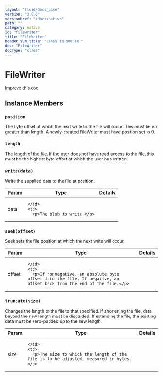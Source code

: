 ```yaml
---
layout: "fluid/docs_base"
version: "3.8.0"
versionHref: "/docs/native"
path: ""
category: native
id: "filewriter"
title: "FileWriter"
header_sub_title: "Class in module "
doc: "FileWriter"
docType: "class"
---
```


<h1 class="api-title">FileWriter</h1>

<a class="improve-v2-docs" href="http://github.com/driftyco/ionic-native/edit/master/src/@ionic-native/plugins/file/index.ts#L436">
  Improve this doc
</a>











<h2>Instance Members</h2>
<h3><a class="anchor" name="position" href="#position"></a><code>position</code></h3>

The byte offset at which the next write to the file will occur. This must be no greater than length.
A newly-created FileWriter must have position set to 0.



<h3><a class="anchor" name="length" href="#length"></a><code>length</code></h3>

The length of the file. If the user does not have read access to the file, this must be the highest byte offset at which the user has written.



<h3><a class="anchor" name="write" href="#write"></a><code>write(data)</code></h3>

Write the supplied data to the file at position.
<table class="table param-table" style="margin:0;">
  <thead>
  <tr>
    <th>Param</th>
    <th>Type</th>
    <th>Details</th>
  </tr>
  </thead>
  <tbody>
  <tr>
    <td>
      data</td>
    <td>
      
    </td>
    <td>
      <p>The blob to write.</p>
</td>
  </tr>
  </tbody>
</table>

<h3><a class="anchor" name="seek" href="#seek"></a><code>seek(offset)</code></h3>

Seek sets the file position at which the next write will occur.
<table class="table param-table" style="margin:0;">
  <thead>
  <tr>
    <th>Param</th>
    <th>Type</th>
    <th>Details</th>
  </tr>
  </thead>
  <tbody>
  <tr>
    <td>
      offset</td>
    <td>
      
    </td>
    <td>
      <p>If nonnegative, an absolute byte offset into the file. If negative, an offset back from the end of the file.</p>
</td>
  </tr>
  </tbody>
</table>

<h3><a class="anchor" name="truncate" href="#truncate"></a><code>truncate(size)</code></h3>

Changes the length of the file to that specified. If shortening the file, data beyond the new length must be discarded. If extending the file, the existing data must be zero-padded up to the new length.
<table class="table param-table" style="margin:0;">
  <thead>
  <tr>
    <th>Param</th>
    <th>Type</th>
    <th>Details</th>
  </tr>
  </thead>
  <tbody>
  <tr>
    <td>
      size</td>
    <td>
      
    </td>
    <td>
      <p>The size to which the length of the file is to be adjusted, measured in bytes.</p>
</td>
  </tr>
  </tbody>
</table>







